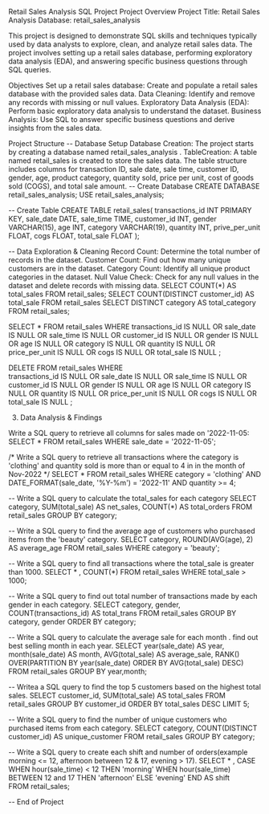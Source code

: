Retail Sales Analysis SQL Project
Project Overview
Project Title: Retail Sales Analysis
Database: retail_sales_analysis

This project is designed to demonstrate SQL skills and techniques typically used by data analysts to explore, clean, and analyze retail sales data. The project involves setting up a retail sales database,
performing exploratory data analysis (EDA), and answering specific business questions through SQL queries. 

Objectives
Set up a retail sales database: Create and populate a retail sales database with the provided sales data.
Data Cleaning: Identify and remove any records with missing or null values.
Exploratory Data Analysis (EDA): Perform basic exploratory data analysis to understand the dataset.
Business Analysis: Use SQL to answer specific business questions and derive insights from the sales data.


Project Structure
-- Database Setup
Database Creation: The project starts by creating a database named retail_sales_analysis .
TableCreation: A table named retail_sales is created to store the sales data. The table structure includes columns for transaction ID, sale date, sale time, customer ID, gender, age, product category, quantity sold, price per unit, cost of goods sold (COGS),
 and total sale amount.
-- Create Database
CREATE DATABASE retail_sales_analysis;
USE retail_sales_analysis;

-- Create Table
CREATE TABLE retail_sales(
transactions_id INT PRIMARY KEY,
sale_date DATE,
sale_time TIME,
customer_id INT,
gender VARCHAR(15),
age INT,
category VARCHAR(19),
quantity INT,
prive_per_unit FLOAT,
cogs  FLOAT,
total_sale FLOAT
);

--  Data Exploration & Cleaning
Record Count: Determine the total number of records in the dataset.
Customer Count: Find out how many unique customers are in the dataset.
Category Count: Identify all unique product categories in the dataset.
Null Value Check: Check for any null values in the dataset and delete records with missing data.
SELECT COUNT(*) AS total_sales FROM retail_sales;
SELECT COUNT(DISTINCT customer_id) AS total_sale FROM retail_sales
SELECT DISTINCT category AS total_category FROM retail_sales;

SELECT * FROM retail_sales
WHERE 
     transactions_id IS NULL
     OR
     sale_date IS NULL
     OR
     sale_time IS NULL
     OR
     customer_id IS NULL
     OR
     gender IS NULL
     OR
     age IS NULL
     OR
     category IS NULL
     OR
     quantity IS NULL
     OR
     price_per_unit IS NULL
     OR
     cogs IS NULL
     OR
     total_sale IS NULL
     ;

 DELETE FROM retail_sales
WHERE      
     transactions_id IS NULL
     OR
     sale_date IS NULL
     OR
     sale_time IS NULL
     OR
     customer_id IS NULL
     OR
     gender IS NULL
     OR
     age IS NULL
     OR
     category IS NULL
     OR
     quantity IS NULL
     OR
     price_per_unit IS NULL
     OR
     cogs IS NULL
     OR
     total_sale IS NULL
     ;

3. Data Analysis & Findings
   
Write a SQL query to retrieve all columns for sales made on '2022-11-05:
SELECT * 
FROM retail_sales 
WHERE sale_date = '2022-11-05';

/* Write a SQL query to retrieve all transactions where the category is 'clothing' and quantity sold is more than or equal to 4 in 
in the month of Nov-2022 */
SELECT *
FROM retail_sales
WHERE category = 'clothing' 
AND 
DATE_FORMAT(sale_date, '%Y-%m') = '2022-11'
AND
quantity >= 4;


-- Write a SQL query to calculate the total_sales for each category
SELECT category,
SUM(total_sale) AS net_sales,
COUNT(*) AS total_orders
FROM retail_sales
GROUP BY category;

-- Write a SQL query to find the average age of customers who purchased items from the 'beauty' category.
SELECT category,
ROUND(AVG(age), 2) AS average_age
FROM retail_sales
WHERE category = 'beauty';

-- Write a SQL query to find all transactions where the total_sale is greater than 1000.
SELECT * , COUNT(*) FROM retail_sales
WHERE total_sale > 1000;


-- Write a SQL query to find out total number of transactions made by each gender in each category.
SELECT category,
gender,
COUNT(transactions_id) AS total_trans
FROM retail_sales
GROUP BY 
category,
gender
ORDER BY category;


-- Write a SQL query to calculate the average sale for each month . find out best selling month in each year.
SELECT year(sale_date) AS year,
month(sale_date) AS month,
AVG(total_sale) AS average_sale,
RANK() OVER(PARTITION BY year(sale_date) ORDER BY AVG(total_sale) DESC)
FROM retail_sales
GROUP BY
year,month;
	

-- Writea a SQL query to find the top 5 customers based on the highest total sales.
SELECT  customer_id,
SUM(total_sale) AS total_sales
FROM retail_sales
GROUP BY customer_id
ORDER BY total_sales DESC
LIMIT 5;


-- Write a SQL query to find the number of unique  customers who purchased items from each category.
SELECT category,
COUNT(DISTINCT customer_id) AS unique_customer
FROM retail_sales
GROUP BY category; 

-- Write a SQL query to create each shift and number of orders(example morning <= 12, afternoon between 12 & 17, evening > 17).
SELECT * ,
CASE
    WHEN hour(sale_time) < 12 THEN 'morning'
    WHEN hour(sale_time) BETWEEN 12 and 17 THEN 'afternoon'
    ELSE 'evening'
END AS shift   
FROM retail_sales;


-- End of Project

